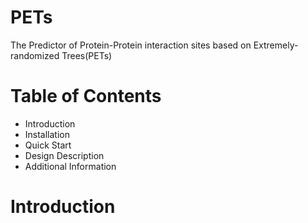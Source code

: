PETs
====
The Predictor of Protein-Protein interaction sites based on Extremely-randomized Trees(PETs)


Table of Contents
=================

- Introduction
- Installation
- Quick Start
- Design Description
- Additional Information

Introduction
============

